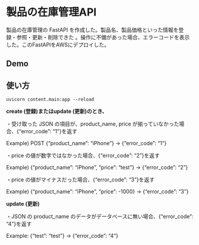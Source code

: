 製品の在庫管理API
====

製品の在庫管理の FastAPI を作成した。製品名、製品価格といった情報を登録・参照・更新・削除できた 。操作に不備があった場合、エラーコードを表示した。このFastAPIをAWSにデプロイした。

## Demo

## 使い方

```
uvicorn content.main:app --reload
```


**create (登録)またはupdate (更新)のとき、**

・受け取った JSON の項目が、product_name, price が揃っていなかった場合、{“error_code”: “1”}を返す

Example) POST {“product_name”: “iPhone”} → {“error_code”: “1”}

・price の値が数字ではなかった場合、{“error_code”: “2”}を返す

 Example) {“product_name”: “iPhone”, “price”: “test”} → {“error_code”: “2”}
 
・price の値がマイナスだった場合、{“error_code”: “3”}を返す

 Example) {“product_name”: “iPhone”, “price”: -1000} → {“error_code”: “3”}
 
 
 **update (更新)**

・JSON の product_name のデータがデータベースに無い場合、{“error_code”: “4”}を返す

Example: {“test”: “test”} → {“error_code”: “4”}
